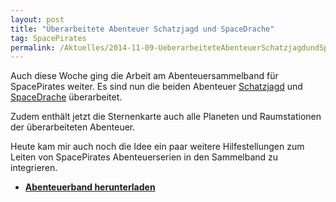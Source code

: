 ```yaml
---
layout: post
title: "Überarbeitete Abenteuer Schatzjagd und SpaceDrache"
tag: SpacePirates
permalink: /Aktuelles/2014-11-09-UeberarbeiteteAbenteuerSchatzjagdundSpaceDrache
---
```


Auch diese Woche ging die Arbeit am Abenteuersammelband für SpacePirates weiter. Es sind nun die beiden Abenteuer [Schatzjagd](https://spacepirates.jcgames.de/Abenteuer/Schatzjagd/) und [SpaceDrache](https://spacepirates.jcgames.de/Abenteuer/SpaceDrache/) überarbeitet.

Zudem enthält jetzt die Sternenkarte auch alle Planeten und Raumstationen der überarbeiteten Abenteuer.

Heute kam mir auch noch die Idee ein paar weitere Hilfestellungen zum Leiten von SpacePirates Abenteuerserien in den Sammelband zu integrieren.

- **[Abenteuerband herunterladen](https://spacepirates.jcgames.de/Publikationen/)**
